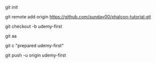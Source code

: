 git init

git remote add origin https://github.com/sunday00/phalcon-tutorial.git

git checkout -b udemy-first

git aa

git c "prepared udemy-first"

git push -u origin udemy-first
